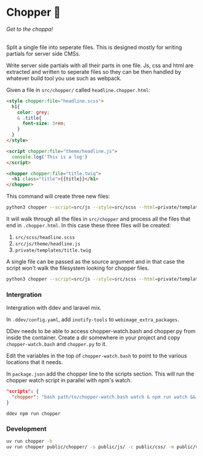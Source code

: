
# Chopper 🚁
*Get to the choppa!* <br><br>


Split a single file into seperate files.  This is designed mostly for
writing partials for server side CMSs.

Write server side partials with all their parts in one file.  Js, css
and html are extracted and written to seperate files so they can be
then handled by whatever build tool you use such as webpack.

Given a file in `src/chopper/` called `headline.chopper.html`:

``` html
<style chopper:file="headline.scss">
  h1{
    color: grey;
    & .title{
      font-size: 3rem;
    }
  }
</style>

<script chopper:file="theme/headline.js">
  console.log('This is a log')
</script>

<chopper chopper:file="title.twig">
  <h1 class="title">{{title}}</h1>
</chopper>
```

This command will create three new files:

``` bash
python3 chopper --script=src/js --style=src/scss --html=private/templates src/chopper
```

It will walk through all the files in `src/chopper` and process all
the files that end in `.chopper.html`.  In this case these three files
will be created:

1. `src/scss/headline.scss`
1. `src/js/theme/headline.js`
1. `private/templates/title.twig`

A single file can be passed as the source argument and in that case
the script won't walk the filesystem looking for chopper files.

``` bash
python3 chopper --script=src/js --style=src/scss --html=private/templates src/chopper/headline.chopper.html
```


### Intergration

Intergration with ddev and laravel mix.

In `.ddev/config.yaml`, add `inotify-tools` to `webimage_extra_packages`.

DDev needs to be able to access chopper-watch.bash and chopper.py from inside the container.  Create a dir somewhere in your project and copy `chopper-watch.bash` and `chopper.py` to it.

Edit the variables in the top of `chopper-watch.bash` to point to the various locations that it needs.

In `package.json` add the chopper line to the scripts section.  This
will run the chopper watch script in parallel with npm's watch.

``` json
"scripts": {
  "chopper": "bash path/to/chopper-watch.bash watch & npm run watch && fg"
}
```

`ddev npm run chopper`


### Development

``` bash
uv run chopper -h
uv run chopper public/chopper/ -s public/js/ -c public/css/ -m public/views/ --dry-run
```

